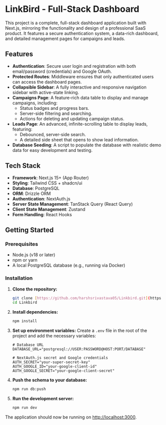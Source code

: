 # LinkBird - Full-Stack Dashboard

This project is a complete, full-stack dashboard application built with Next.js, mirroring the functionality and design of a professional SaaS product. It features a secure authentication system, a data-rich dashboard, and detailed management pages for campaigns and leads.

## Features

-   **Authentication**: Secure user login and registration with both email/password (credentials) and Google OAuth.
-   **Protected Routes**: Middleware ensures that only authenticated users can access the dashboard pages.
-   **Collapsible Sidebar**: A fully interactive and responsive navigation sidebar with active-state linking.
-   **Campaigns Page**: A feature-rich data table to display and manage campaigns, including:
    -   Status badges and progress bars.
    -   Server-side filtering and searching.
    -   Actions for deleting and updating campaign status.
-   **Leads Page**: An advanced, infinite-scrolling table to display leads, featuring:
    -   Debounced, server-side search.
    -   A detailed side sheet that opens to show lead information.
-   **Database Seeding**: A script to populate the database with realistic demo data for easy development and testing.

## Tech Stack

-   **Framework**: Next.js 15+ (App Router)
-   **Styling**: Tailwind CSS + shadcn/ui
-   **Database**: PostgreSQL
-   **ORM**: Drizzle ORM
-   **Authentication**: NextAuth.js
-   **Server State Management**: TanStack Query (React Query)
-   **Client State Management**: Zustand
-   **Form Handling**: React Hooks

## Getting Started

### Prerequisites

-   Node.js (v18 or later)
-   npm or yarn
-   A local PostgreSQL database (e.g., running via Docker)

### Installation

1.  **Clone the repository:**
    ```bash
    git clone [https://github.com/harshsrivastava05/Linkbird.git](https://github.com/harshsrivastava05/Linkbird.git)
    cd Linkbird
    ```

2.  **Install dependencies:**
    ```bash
    npm install
    ```

3.  **Set up environment variables:**
    Create a `.env` file in the root of the project and add the necessary variables:
    ```env
    # Database URL
    DATABASE_URL="postgresql://USER:PASSWORD@HOST:PORT/DATABASE"

    # NextAuth.js secret and Google credentials
    AUTH_SECRET="your-super-secret-key"
    AUTH_GOOGLE_ID="your-google-client-id"
    AUTH_GOOGLE_SECRET="your-google-client-secret"
    ```

4.  **Push the schema to your database:**
    ```bash
    npm run db:push
    ```

5.  **Run the development server:**
    ```bash
    npm run dev
    ```

The application should now be running on [http://localhost:3000](http://localhost:3000).
